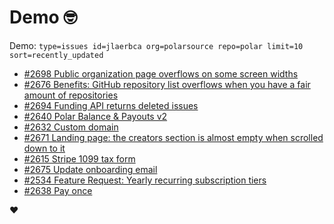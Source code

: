 # Demo 🤓

Demo: `type=issues id=jlaerbca org=polarsource repo=polar limit=10 sort=recently_updated`

<!-- POLAR type=issues id=jlaerbca org=polarsource repo=polar limit=10 sort=recently_updated -->

* [#2698 Public organization page overflows on some screen widths](https://github.com/polarsource/polar/issues/2698)
* [#2676 Benefits: GitHub repository list overflows when you have a fair amount of repositories](https://github.com/polarsource/polar/issues/2676)
* [#2694 Funding API returns deleted issues](https://github.com/polarsource/polar/issues/2694)
* [#2640 Polar Balance & Payouts v2](https://github.com/polarsource/polar/issues/2640)
* [#2632 Custom domain](https://github.com/polarsource/polar/issues/2632)
* [#2671 Landing page: the creators section is almost empty when scrolled down to it](https://github.com/polarsource/polar/issues/2671)
* [#2615 Stripe 1099 tax form](https://github.com/polarsource/polar/issues/2615)
* [#2675 Update onboarding email](https://github.com/polarsource/polar/issues/2675)
* [#2534 Feature Request: Yearly recurring subscription tiers](https://github.com/polarsource/polar/issues/2534)
* [#2638 Pay once](https://github.com/polarsource/polar/issues/2638)

<!-- POLAR-END id=jlaerbca -->

❤️